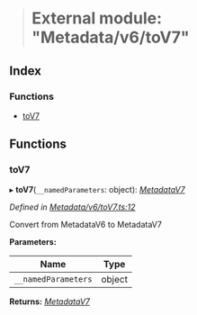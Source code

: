 > # External module: "Metadata/v6/toV7"

## Index

### Functions

* [toV7](_metadata_v6_tov7_.md#tov7)

## Functions

###  toV7

▸ **toV7**(`__namedParameters`: object): *[MetadataV7](../classes/_metadata_v7_metadata_.metadatav7.md)*

*Defined in [Metadata/v6/toV7.ts:12](https://github.com/polkadot-js/api/blob/e942e68/packages/types/src/Metadata/v6/toV7.ts#L12)*

Convert from MetadataV6 to MetadataV7

**Parameters:**

Name | Type |
------ | ------ |
`__namedParameters` | object |

**Returns:** *[MetadataV7](../classes/_metadata_v7_metadata_.metadatav7.md)*